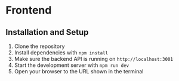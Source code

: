 # Frontend

## Installation and Setup
1. Clone the repository
2. Install dependencies with `npm install`
3. Make sure the backend API is running on `http://localhost:3001`
4. Start the development server with `npm run dev`
5. Open your browser to the URL shown in the terminal
